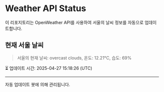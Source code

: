 
# Weather API Status

이 리포지토리는 OpenWeather API를 사용하여 서울의 날씨 정보를 자동으로 업데이트합니다.

## 현재 서울 날씨
> 서울의 현재 날씨: overcast clouds, 온도: 12.21°C, 습도: 69%

⏳ 업데이트 시간: 2025-04-27 15:18:26 (UTC)

---
자동 업데이트 봇에 의해 관리됩니다.
